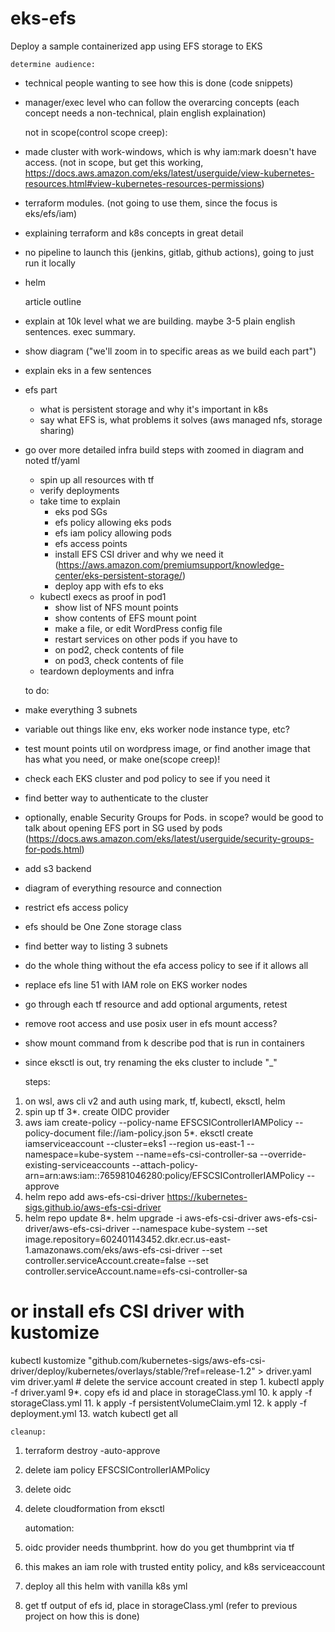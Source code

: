 # eks-efs
Deploy a sample containerized app using EFS storage to EKS

    determine audience:
- technical people wanting to see how this is done (code snippets)
- manager/exec level who can follow the overarcing concepts (each concept needs a non-technical, plain english explaination)

    not in scope(control scope creep):
- made cluster with work-windows, which is why iam:mark doesn't have access. (not in scope, but get this working, https://docs.aws.amazon.com/eks/latest/userguide/view-kubernetes-resources.html#view-kubernetes-resources-permissions)
- terraform modules. (not going to use them, since the focus is eks/efs/iam)
- explaining terraform and k8s concepts in great detail
- no pipeline to launch this (jenkins, gitlab, github actions), going to just run it locally
- helm

    article outline
- explain at 10k level what we are building. maybe 3-5 plain english sentences. exec summary.
- show diagram ("we'll zoom in to specific areas as we build each part")
- explain eks in a few sentences
- efs part
    - what is persistent storage and why it's important in k8s
    - say what EFS is, what problems it solves (aws managed nfs, storage sharing)
- go over more detailed infra build steps with zoomed in diagram and noted tf/yaml
    - spin up all resources with tf
    - verify deployments
    - take time to explain
        - eks pod SGs
        - efs policy allowing eks pods
        - efs iam policy allowing pods
        - efs access points
        - install EFS CSI driver and why we need it (https://aws.amazon.com/premiumsupport/knowledge-center/eks-persistent-storage/)
        - deploy app with efs to eks
    - kubectl execs as proof in pod1
        - show list of NFS mount points
        - show contents of EFS mount point
        - make a file, or edit WordPress config file
        - restart services on other pods if you have to
        - on pod2, check contents of file
        - on pod3, check contents of file
    - teardown deployments and infra

    to do:
- make everything 3 subnets
- variable out things like env, eks worker node instance type, etc?
- test mount points util on wordpress image, or find another image that has what you need, or make one(scope creep)!
- check each EKS cluster and pod policy to see if you need it
- find better way to authenticate to the cluster
- optionally, enable Security Groups for Pods. in scope? would be good to talk about opening EFS port in SG used by pods (https://docs.aws.amazon.com/eks/latest/userguide/security-groups-for-pods.html)
- add s3 backend
- diagram of everything resource and connection
- restrict efs access policy
- efs should be One Zone storage class
- find better way to listing 3 subnets
- do the whole thing without the efa access policy to see if it allows all
- replace efs line 51 with IAM role on EKS worker nodes
- go through each tf resource and add optional arguments, retest
- remove root access and use posix user in efs mount access?
- show mount command from k describe pod that is run in containers
- since eksctl is out, try renaming the eks cluster to include "_"

    steps:
1. on wsl, aws cli v2 and auth using mark, tf, kubectl, eksctl, helm
2. spin up tf
3*. create OIDC provider
4. aws iam create-policy --policy-name EFSCSIControllerIAMPolicy --policy-document file://iam-policy.json
5*. eksctl create iamserviceaccount --cluster=eks1 --region us-east-1 --namespace=kube-system --name=efs-csi-controller-sa --override-existing-serviceaccounts --attach-policy-arn=arn:aws:iam::765981046280:policy/EFSCSIControllerIAMPolicy --approve
6. helm repo add aws-efs-csi-driver https://kubernetes-sigs.github.io/aws-efs-csi-driver
7. helm repo update
8*. helm upgrade -i aws-efs-csi-driver aws-efs-csi-driver/aws-efs-csi-driver --namespace kube-system --set image.repository=602401143452.dkr.ecr.us-east-1.amazonaws.com/eks/aws-efs-csi-driver --set controller.serviceAccount.create=false --set controller.serviceAccount.name=efs-csi-controller-sa
# or install efs CSI driver with kustomize
kubectl kustomize "github.com/kubernetes-sigs/aws-efs-csi-driver/deploy/kubernetes/overlays/stable/?ref=release-1.2" > driver.yaml
vim driver.yaml # delete the service account created in step 1.
kubectl apply -f driver.yaml
9*. copy efs id and place in storageClass.yml
10. k apply -f storageClass.yml
11. k apply -f persistentVolumeClaim.yml
12. k apply -f deployment.yml
13. watch kubectl get all

    cleanup:
1. terraform destroy -auto-approve
2. delete iam policy EFSCSIControllerIAMPolicy
2. delete oidc
3. delete cloudformation from eksctl

    automation:
3. oidc provider needs thumbprint. how do you get thumbprint via tf
5. this makes an iam role with trusted entity policy, and k8s serviceaccount
8. deploy all this helm with vanilla k8s yml
9. get tf output of efs id, place in storageClass.yml (refer to previous project on how this is done)

